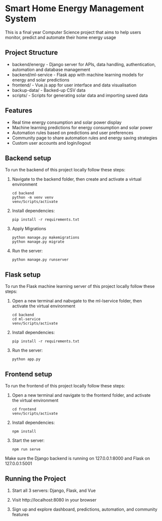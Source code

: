 # Smart Home Energy Management System

This is a final year Computer Science project that aims to help users monitor, predict and automate their home energy usage

## Project Structure 
- backend/energy - Django server for APIs, data handling, authentication, automation and database management 
- backend/ml-service - Flask app with machine learning models for energy and solar predictions 
- frontend/ - Vue.js app for user interface and data visualisation 
- backup-data/ - Backed-up CSV data
- scripts/ - Scripts for generating solar data and importing saved data 

## Features
- Real time energy consumption and solar power display 
- Machine learning predictions for energy consumption and solar power
- Automation rules based on predictions and user preferences 
- Community page to share automation rules and energy saving strategies 
- Custom user accounts and login/logout

## Backend setup

To run the backend of this project locally follow these steps:

1. Navigate to the backend folder, then create and activate a virtual environment 

    ```console
    cd backend
    python -m venv venv
    venv/Scripts/activate
    ```

2. Install dependencies:

    ```console
    pip install -r requirements.txt
    ```

3. Apply Migrations 

    ```console
    python manage.py makemigrations
    python manage.py migrate
    ```

4. Run the server: 

    ```console
    python manage.py runserver
    ```

## Flask setup

To run the Flask machine learning server of this project locally follow these steps:

1. Open a new terminal and nabvgate to the ml-lservice  folder, then activate the virtual environment 

    ```console
    cd backend
    cd ml-service
    venv/Scripts/activate
    ```

2. Install dependencies:

    ```console
    pip install -r requirements.txt
    ```

3. Run the server: 

    ```console
    python app.py
    ```

## Frontend setup

To run the frontend of this project locally follow these steps:

1. Open a new terminal and navigate to the frontend folder, and activate the virtual environment 

    ```console
    cd frontend
    venv/Scripts/activate
    ```

2. Install dependencies:

    ```console
    npm install 
    ```

3. Start the server: 

    ```console
    npm run serve
    ```

Make sure the Django backend is running on 127.0.0.1:8000 and Flask on 127.0.0.1:5001

## Running the Project

1. Start all 3 servers: Django, Flask, and Vue

2. Visit http://localhost:8080 in your browser

3. Sign up and explore dashboard, predictions, automation, and community features